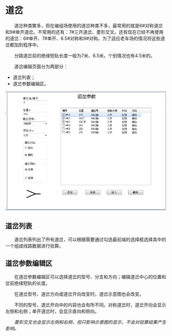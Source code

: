 # 道岔

&emsp;&emsp;道岔种类繁多，但在编组场使用的道岔种类不多，最常用的就是6#对称道岔和9#单开道岔。不常用的还有：7#三开道岔、菱形交叉。还有现在已经不再使用的道岔：6#单开、7#单开、6.5#对称和9#对称。为了适应老车场的情况将这些道岔都加到程序中。

&emsp;&emsp;分路道岔前的绝缘短轨长度一般为7米、6.5米。个别情况也有4.5米的。  
  
&emsp;&emsp;道岔编辑页面分为两部分：

- 道岔列表；
- 道岔参数编辑区。

![道岔编辑页面图](SwitchEdit.png)

## 道岔列表

&emsp;&emsp;道岔列表列出了所有道岔，可以根据需要通过勾选最前端的选择框选择其中的一个组成线路数据进行验算。

## 道岔参数编辑区

&emsp;&emsp;在道岔参数编辑区可以选择道岔的型号、分支和方向；编辑道岔中心的位置和岔前绝缘短轨的长度。

&emsp;&emsp;在道岔型号、道岔方向或道岔开向改变时，道岔示意图也会改变。

&emsp;&emsp;不同的型号，道岔开向中的内容也会有所不同。对称道岔时，道岔开向会显示左侧和右侧；单开道岔时，会显示直向和侧向。

&emsp;&emsp;*菱形交叉也会显示左侧和右侧，但只影响示意图的显示，不会对验算结果产生影响。*

